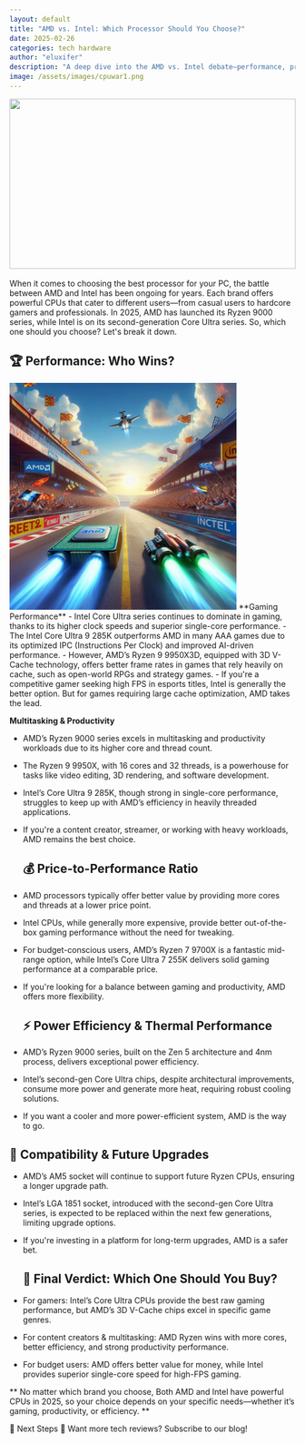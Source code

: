 ```yaml
---
layout: default
title: "AMD vs. Intel: Which Processor Should You Choose?"
date: 2025-02-26
categories: tech hardware
author: "eluxifer"
description: "A deep dive into the AMD vs. Intel debate—performance, price, and the best choice for your needs."
image: /assets/images/cpuwar1.png
---
```

<img src="{{ site.baseurl }}/assets/images/cpuwar1.png" style="width: 100%; height: 300px; object-fit: cover;" />


When it comes to choosing the best processor for your PC, the battle between AMD and Intel has been ongoing for years. Each brand offers powerful CPUs that cater to different users—from casual users to hardcore gamers and professionals. In 2025, AMD has launched its Ryzen 9000 series, while Intel is on its second-generation Core Ultra series. So, which one should you choose? Let's break it down.

## **🏆 Performance: Who Wins?**
<img src="assets/images/cpurace.png" width="400"/>
**Gaming Performance**
- Intel Core Ultra series continues to dominate in gaming, thanks to its higher clock speeds and superior single-core performance.
- The Intel Core Ultra 9 285K outperforms AMD in many AAA games due to its optimized IPC (Instructions Per Clock) and improved AI-driven performance.
- However, AMD’s Ryzen 9 9950X3D, equipped with 3D V-Cache technology, offers better frame rates in games that rely heavily on cache, such as open-world RPGs and strategy games.
- If you're a competitive gamer seeking high FPS in esports titles, Intel is generally the better option. But for games requiring large cache optimization, AMD takes the lead.
  
**Multitasking & Productivity**
- AMD’s Ryzen 9000 series excels in multitasking and productivity workloads due to its higher core and thread count.
- The Ryzen 9 9950X, with 16 cores and 32 threads, is a powerhouse for tasks like video editing, 3D rendering, and software development.
- Intel’s Core Ultra 9 285K, though strong in single-core performance, struggles to keep up with AMD’s efficiency in heavily threaded applications.
- If you're a content creator, streamer, or working with heavy workloads, AMD remains the best choice.

  ## **💰 Price-to-Performance Ratio**
- AMD processors typically offer better value by providing more cores and threads at a lower price point.
- Intel CPUs, while generally more expensive, provide better out-of-the-box gaming performance without the need for tweaking.
- For budget-conscious users, AMD’s Ryzen 7 9700X is a fantastic mid-range option, while Intel’s Core Ultra 7 255K delivers solid gaming performance at a comparable price.
- If you're looking for a balance between gaming and productivity, AMD offers more flexibility.

  ## **⚡ Power Efficiency & Thermal Performance**
- AMD’s Ryzen 9000 series, built on the Zen 5 architecture and 4nm process, delivers exceptional power efficiency.
- Intel’s second-gen Core Ultra chips, despite architectural improvements, consume more power and generate more heat, requiring robust cooling solutions.
- If you want a cooler and more power-efficient system, AMD is the way to go.

## **🔧 Compatibility & Future Upgrades**
- AMD’s AM5 socket will continue to support future Ryzen CPUs, ensuring a longer upgrade path.
- Intel’s LGA 1851 socket, introduced with the second-gen Core Ultra series, is expected to be replaced within the next few generations, limiting upgrade options.
- If you're investing in a platform for long-term upgrades, AMD is a safer bet.




  ## **🎯 Final Verdict: Which One Should You Buy?**
- For gamers: Intel’s Core Ultra CPUs provide the best raw gaming performance, but AMD’s 3D V-Cache chips excel in specific game genres.
- For content creators & multitasking: AMD Ryzen wins with more cores, better efficiency, and strong productivity performance.
- For budget users: AMD offers better value for money, while Intel provides superior single-core speed for high-FPS gaming.

 ** No matter which brand you choose, Both AMD and Intel have powerful CPUs in 2025, so your choice depends on your specific needs—whether it’s gaming, productivity, or efficiency. **

🚀 Next Steps
🔹 Want more tech reviews? Subscribe to our blog!
